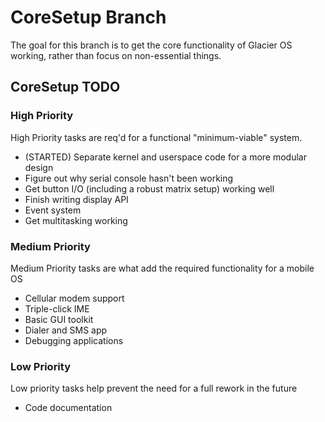 # CoreSetup Branch
The goal for this branch is to get the core functionality of Glacier OS working, rather than focus on non-essential things.

## CoreSetup TODO
### High Priority
High Priority tasks are req'd for a functional "minimum-viable" system.
- (STARTED) Separate kernel and userspace code for a more modular design
- Figure out why serial console hasn't been working
- Get button I/O (including a robust matrix setup) working well
- Finish writing display API
- Event system
- Get multitasking working

### Medium Priority
Medium Priority tasks are what add the required functionality for a mobile OS
- Cellular modem support
- Triple-click IME
- Basic GUI toolkit
- Dialer and SMS app
- Debugging applications

### Low Priority
Low priority tasks help prevent the need for a full rework in the future
- Code documentation
